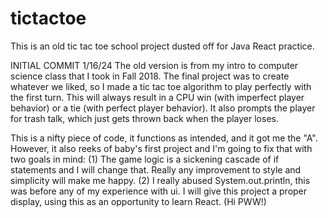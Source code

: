 # tictactoe
This is an old tic tac toe school project dusted off for Java React practice.

INITIAL COMMIT 1/16/24
The old version is from my intro to computer science class that I took in Fall 2018. The final project
was to create whatever we liked, so I made a tic tac toe algorithm to play perfectly with the first turn.
This will always result in a CPU win (with imperfect player behavior) or a tie (with perfect player behavior).
It also prompts the player for trash talk, which just gets thrown back when the player loses.

This is a nifty piece of code, it functions as intended, and it got me the "A". However, it also reeks
of baby's first project and I'm going to fix that with two goals in mind: (1) The game logic is a sickening
cascade of if statements and I will change that. Really any improvement to style and simplicity
will make me happy. (2) I really abused System.out.println, this was before any of my experience with ui.
I will give this project a proper display, using this as an opportunity to learn React. (Hi PWW!)

